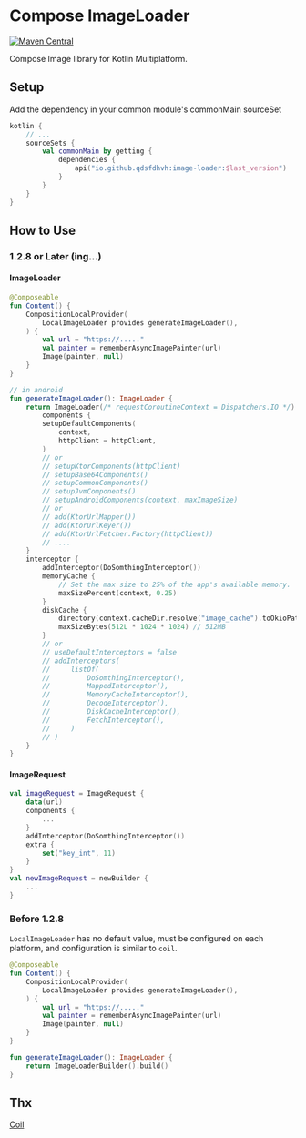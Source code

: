 # Compose ImageLoader
[![Maven Central](https://maven-badges.herokuapp.com/maven-central/io.github.qdsfdhvh/image-loader/badge.svg)](https://maven-badges.herokuapp.com/maven-central/io.github.qdsfdhvh/image-loader)

Compose Image library for Kotlin Multiplatform.

## Setup

Add the dependency in your common module's commonMain sourceSet

```kotlin
kotlin {
    // ...
    sourceSets {
        val commonMain by getting {
            dependencies {
                api("io.github.qdsfdhvh:image-loader:$last_version")
            }
        }
    }
}

```

## How to Use

### 1.2.8 or Later (ing...)

#### ImageLoader

```kotlin
@Composeable
fun Content() {
    CompositionLocalProvider(
        LocalImageLoader provides generateImageLoader(),
    ) {
        val url = "https://....."
        val painter = rememberAsyncImagePainter(url)
        Image(painter, null)
    }
}

// in android
fun generateImageLoader(): ImageLoader {
    return ImageLoader(/* requestCoroutineContext = Dispatchers.IO */) {
        components {
        setupDefaultComponents(
            context,
            httpClient = httpClient,
        )
        // or
        // setupKtorComponents(httpClient)
        // setupBase64Components()
        // setupCommonComponents()
        // setupJvmComponents()
        // setupAndroidComponents(context, maxImageSize)
        // or
        // add(KtorUrlMapper())
        // add(KtorUrlKeyer())
        // add(KtorUrlFetcher.Factory(httpClient))
        // ....
    }
    interceptor {
        addInterceptor(DoSomthingInterceptor())
        memoryCache {
            // Set the max size to 25% of the app's available memory.
            maxSizePercent(context, 0.25)
        }
        diskCache {
            directory(context.cacheDir.resolve("image_cache").toOkioPath())
            maxSizeBytes(512L * 1024 * 1024) // 512MB
        }
        // or
        // useDefaultInterceptors = false
        // addInterceptors(
        //     listOf(
        //         DoSomthingInterceptor(),
        //         MappedInterceptor(),
        //         MemoryCacheInterceptor(),
        //         DecodeInterceptor(),
        //         DiskCacheInterceptor(),
        //         FetchInterceptor(),
        //     )
        // )
    }
}
```

#### ImageRequest

```kotlin
val imageRequest = ImageRequest {
    data(url)
    components {
        ...
    }
    addInterceptor(DoSomthingInterceptor())
    extra {
        set("key_int", 11)
    }
}
val newImageRequest = newBuilder { 
    ...
}
```

### Before 1.2.8

`LocalImageLoader` has no default value, must be configured on each platform, and configuration is similar to `coil`.

```kotlin
@Composeable
fun Content() {
    CompositionLocalProvider(
        LocalImageLoader provides generateImageLoader(),
    ) {
        val url = "https://....."
        val painter = rememberAsyncImagePainter(url)
        Image(painter, null)
    }
}

fun generateImageLoader(): ImageLoader {
    return ImageLoaderBuilder().build()
}
```

## Thx

[Coil](https://github.com/coil-kt/coil)